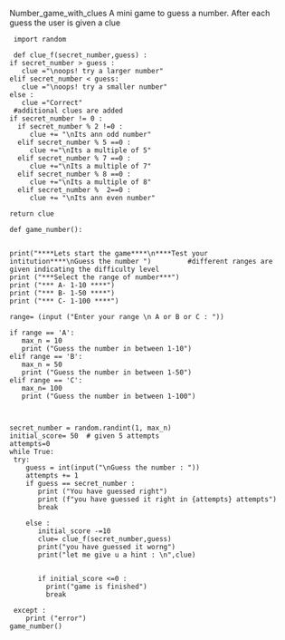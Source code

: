 Number_game_with_clues
A mini game to guess a number. After each guess the user is given a clue 
     
     
     import random

     def clue_f(secret_number,guess) :
    if secret_number > guess :
       clue ="\noops! try a larger number"
    elif secret_number < guess:
       clue ="\noops! try a smaller number"
    else :
       clue ="Correct"
     #additional clues are added 
    if secret_number != 0 :
      if secret_number % 2 !=0 :
         clue += "\nIts ann odd number"
      elif secret_number % 5 ==0 :
         clue +="\nIts a multiple of 5"
      elif secret_number % 7 ==0 :
         clue +="\nIts a multiple of 7"
      elif secret_number % 8 ==0 :
         clue +="\nIts a multiple of 8"
      elif secret_number %  2==0 :
         clue += "\nIts ann even number"

    return clue

    def game_number():


    print("****Lets start the game****\n****Test your intitution****\nGuess the number ")         #different ranges are given indicating the difficulty level
    print ("***Select the range of number***")
    print ("*** A- 1-10 ****")
    print ("*** B- 1-50 ****")
    print ("*** C- 1-100 ****")

    range= (input ("Enter your range \n A or B or C : "))

    if range == 'A':
       max_n = 10 
       print ("Guess the number in between 1-10")
    elif range == 'B':
       max_n = 50 
       print ("Guess the number in between 1-50")
    elif range == 'C':
       max_n= 100
       print ("Guess the number in between 1-100")
        
    

    secret_number = random.randint(1, max_n)
    initial_score= 50  # given 5 attempts 
    attempts=0
    while True:
     try:
        guess = int(input("\nGuess the number : "))
        attempts += 1
        if guess == secret_number :
           print ("You have guessed right")
           print (f"you have guessed it right in {attempts} attempts")
           break

        else :
           initial_score -=10
           clue= clue_f(secret_number,guess)
           print("you have guessed it worng")
           print("let me give u a hint : \n",clue)


           if initial_score <=0 :
             print("game is finished")
             break
           
     except :
        print ("error")
    game_number()
